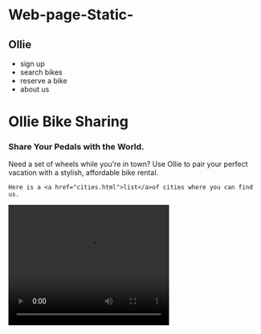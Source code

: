 # Web-page-Static-
<!DOCTYPE html>
<html>
<head>
  <title>Ollie Bike Sharing</title>
  <meta charset="utf-8"/>
  <link rel="stylesheet" type="text/css" href="main.css">
</head>
<body>
  
<div class="container">
 <div class="nav">
   
  <h2>
    Ollie
  </h2>
  <ul>
    <li>sign up</li>
    <li>search bikes</li>
    <li>reserve a bike</li>
    <li>about us</li>
  </ul>
  </div> 
  <div class="main">
 <h1>
   Ollie Bike Sharing
  </h1>
  <h3>
    Share Your Pedals with the World.
  </h3>
  <p>
    Need a set of wheels while you're in town?
    Use Ollie to pair your perfect vacation with a stylish, affordable bike rental.
    
    Here is a <a href="cities.html">list</a>of cities where you can find us.
  </p>
<video width="320" height="240" controls>
 <source src= "https://s3.amazonaws.com/codecademy-content/projects/make-a-website/lesson-1/ollie.mp4" type="video/mp4"> 
  </video>
  </div>  
  </div>

</body>
</html>
